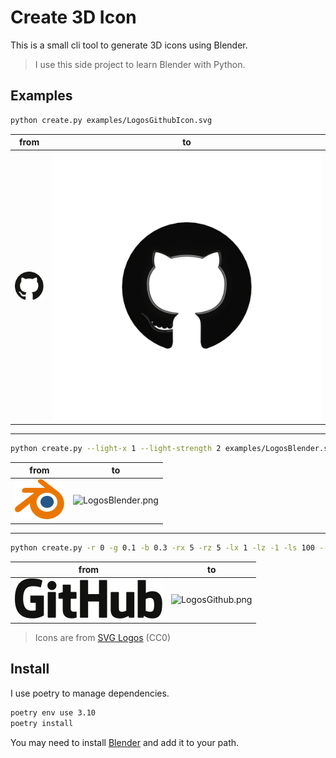 # Create 3D Icon

This is a small cli tool to generate 3D icons using Blender.

> I use this side project to learn Blender with Python.

## Examples

```bash
python create.py examples/LogosGithubIcon.svg
```

|                         from                         |                          to                          |
| :--------------------------------------------------: | :--------------------------------------------------: |
| ![LogosGithubIcon.svg](examples/LogosGithubIcon.svg) | ![LogosGithubIcon.png](examples/LogosGithubIcon.png) |

---

```bash
python create.py --light-x 1 --light-strength 2 examples/LogosBlender.svg
```

|                      from                      |                       to                       |
| :--------------------------------------------: | :--------------------------------------------: |
| ![LogosBlender.svg](examples/LogosBlender.svg) | ![LogosBlender.png](examples/LogosBlender.png) |

---

```bash
python create.py -r 0 -g 0.1 -b 0.3 -rx 5 -rz 5 -lx 1 -lz -1 -ls 100 --th 2 -d 0.6 examples/LogosGithub.svg
```

|                     from                     |                      to                      |
| :------------------------------------------: | :------------------------------------------: |
| ![LogosGithub.svg](examples/LogosGithub.svg) | ![LogosGithub.png](examples/LogosGithub.png) |

> Icons are from [SVG Logos](https://github.com/gilbarbara/logos) (CC0)

## Install

I use poetry to manage dependencies.

```bash
poetry env use 3.10
poetry install
```

You may need to install [Blender](https://www.blender.org/download/) and add it to your path.
